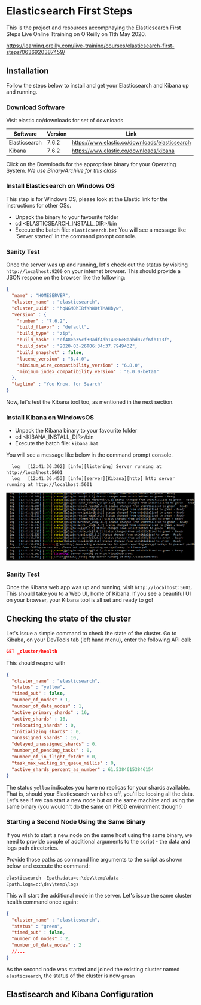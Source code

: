 # Elasticsearch First Steps

This is the project and resources accompnaying the Elasticsearch First Steps Live Online Ttraining on O'Reilly on 11th May 2020. 

https://learning.oreilly.com/live-training/courses/elasticsearch-first-steps/0636920387459/

## Installation 

Follow the steps below to install and get your Elasticsearch and Kibana up and running.

### Download Software

Visit elastic.co/downloads for set of downloads

Software | Version | Link
------------ | -------------| -----------
Elasticsearch | 7.6.2| https://www.elastic.co/downloads/elasticsearch
Kibana | 7.6.2|https://www.elastic.co/downloads/kibana

Click on the Downloads for the appropriate binary for your Operating System. *We use Binary/Archive for this class* 

### Install Elasticsearch on Windows OS
This step is for Windows OS, please look at the Elastic link for the instructions for other OSs.

* Unpack the binary to your favourite folder
* cd <ELASTICSEARCH_INSTALL_DIR>/bin
* Execute the batch file:
`elasticsearch.bat`
You will see a message like 'Server started' in the command prompt console.

### Sanity Test
Once the server was up and running, let's check out the status by visiting `http://localhost:9200` on your internet browser. This should provide a JSON respone on the browser like the following:
```JSON
{
  "name" : "HOMESERVER",
  "cluster_name" : "elasticsearch",
  "cluster_uuid" : "hqNGMOhIRfKhW0tTMAHbyw",
  "version" : {
    "number" : "7.6.2",
    "build_flavor" : "default",
    "build_type" : "zip",
    "build_hash" : "ef48eb35cf30adf4db14086e8aabd07ef6fb113f",
    "build_date" : "2020-03-26T06:34:37.794943Z",
    "build_snapshot" : false,
    "lucene_version" : "8.4.0",
    "minimum_wire_compatibility_version" : "6.8.0",
    "minimum_index_compatibility_version" : "6.0.0-beta1"
  },
  "tagline" : "You Know, for Search"
}
```
Now, let's test the Kibana tool too, as mentioned in the next section.

### Install Kibana on WindowsOS

* Unpack the Kibana binary to your favourite folder
* cd <KIBANA_INSTALL_DIR>/bin
* Execute the batch file:
`kibana.bat`

You will see a message like below in the command prompt console.
```
  log   [12:41:36.302] [info][listening] Server running at http://localhost:5601
  log   [12:41:36.453] [info][server][Kibana][http] http server running at http://localhost:5601
```
![Kibana Web Application ](/images/kibana_command_prompt.png)

### Sanity Test
Once the Kibana web app was up and running, visit `http://localhost:5601`. This should take you to a Web UI, home of Kibana. If you see a beautiful UI on your browser, your Kibana tool is all set and ready to go!

## Checking the state of the cluster

Let's issue a simple command to check the state of the cluster. Go to Kibaba, on your DevTools tab (left hand menu), enter the following API call:
```json
GET _cluster/health
```
This should respnd with
```json
{
  "cluster_name" : "elasticsearch",
  "status" : "yellow",
  "timed_out" : false,
  "number_of_nodes" : 1,
  "number_of_data_nodes" : 1,
  "active_primary_shards" : 16,
  "active_shards" : 16,
  "relocating_shards" : 0,
  "initializing_shards" : 0,
  "unassigned_shards" : 10,
  "delayed_unassigned_shards" : 0,
  "number_of_pending_tasks" : 0,
  "number_of_in_flight_fetch" : 0,
  "task_max_waiting_in_queue_millis" : 0,
  "active_shards_percent_as_number" : 61.53846153846154
}
```

The status `yellow` indicates you have no replicas for your shards available. That is, should your Elasticsearch vanishes off, you'll be loosing all the data. Let's see if we can start a new node but on the same machine and using the same binary (you wouldn't do the same on PROD environment though!)

### Starting a Second Node Using the Same Binary

If you wish to start a new node on the same host using the same binary, we need to provide couple of additional arguments to the script -  the data and logs path directories.

Provide those paths as command line arguments to the script as shown below and execute the command:

`elasticsearch -Epath.data=c:\dev\temp\data -Epath.logs=c:\dev\temp\logs`

This will start the additional node in the server. Let's issue the same cluster health command once again:

```json
{
  "cluster_name" : "elasticsearch",
  "status" : "green",
  "timed_out" : false,
  "number_of_nodes" : 2,
  "number_of_data_nodes" : 2
  //...
}
```
As the second node was started and joined the existing cluster named `elasticsearch`, the status of the cluster is now `green`

## Elastisearch and Kibana Configuration


